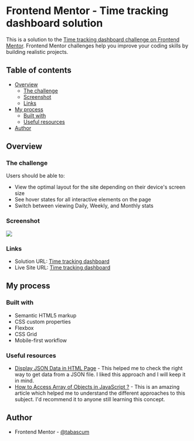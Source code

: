 # Frontend Mentor - Time tracking dashboard solution

This is a solution to the [Time tracking dashboard challenge on Frontend Mentor](https://www.frontendmentor.io/challenges/time-tracking-dashboard-UIQ7167Jw). Frontend Mentor challenges help you improve your coding skills by building realistic projects.

## Table of contents

- [Overview](#overview)
  - [The challenge](#the-challenge)
  - [Screenshot](#screenshot)
  - [Links](#links)
- [My process](#my-process)
  - [Built with](#built-with)
  - [Useful resources](#useful-resources)
- [Author](#author)

## Overview

### The challenge

Users should be able to:

- View the optimal layout for the site depending on their device's screen size
- See hover states for all interactive elements on the page
- Switch between viewing Daily, Weekly, and Monthly stats

### Screenshot

![](./screenshot.jpg)

### Links

- Solution URL: [Time tracking dashboard](https://github.com/tabascum/time-tracking-dashboard)
- Live Site URL: [Time tracking dashboard](https://tabascum-time-track-dashboard.netlify.app)

## My process

### Built with

- Semantic HTML5 markup
- CSS custom properties
- Flexbox
- CSS Grid
- Mobile-first workflow

### Useful resources

- [Display JSON Data in HTML Page](https://www.tutorialstonight.com/display-json-data-in-html-page?expand_article=1) - This helped me to check the right way to get data from a JSON file. I liked this approach and I will keep it in mind.
- [How to Access Array of Objects in JavaScript ?](https://www.geeksforgeeks.org/how-to-access-array-of-objects-in-javascript/) - This is an amazing article which helped me to understand the different approaches to this subject. I'd recommend it to anyone still learning this concept.

## Author

- Frontend Mentor - [@tabascum](https://www.frontendmentor.io/profile/tabascum)

